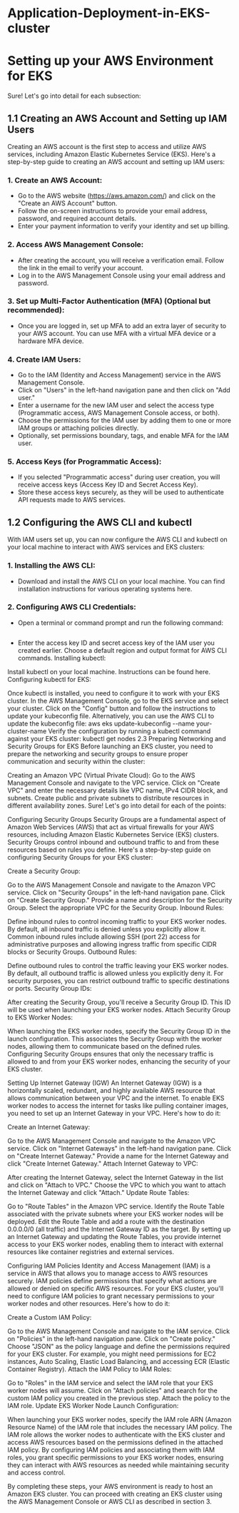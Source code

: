 # Application-Deployment-in-EKS-cluster
# Setting up your AWS Environment for EKS
Sure! Let's go into detail for each subsection:

## 1.1 Creating an AWS Account and Setting up IAM Users
Creating an AWS account is the first step to access and utilize AWS services, including Amazon Elastic Kubernetes Service (EKS). Here's a step-by-step guide to creating an AWS account and setting up IAM users:

### 1. Create an AWS Account:

* Go to the AWS website (https://aws.amazon.com/) and click on the "Create an AWS Account" button.
* Follow the on-screen instructions to provide your email address, password, and required account details.
* Enter your payment information to verify your identity and set up billing.
### 2. Access AWS Management Console:

* After creating the account, you will receive a verification email. Follow the link in the email to verify your account.
* Log in to the AWS Management Console using your email address and password.
### 3. Set up Multi-Factor Authentication (MFA) (Optional but recommended):

* Once you are logged in, set up MFA to add an extra layer of security to your AWS account. You can use MFA with a virtual MFA device or a hardware MFA device.
### 4. Create IAM Users:

* Go to the IAM (Identity and Access Management) service in the AWS Management Console.
* Click on "Users" in the left-hand navigation pane and then click on "Add user."
* Enter a username for the new IAM user and select the access type (Programmatic access, AWS Management Console access, or both).
* Choose the permissions for the IAM user by adding them to one or more IAM groups or attaching policies directly.
* Optionally, set permissions boundary, tags, and enable MFA for the IAM user.
### 5. Access Keys (for Programmatic Access):

* If you selected "Programmatic access" during user creation, you will receive access keys (Access Key ID and Secret Access Key).
* Store these access keys securely, as they will be used to authenticate API requests made to AWS services.
## 1.2 Configuring the AWS CLI and kubectl
With IAM users set up, you can now configure the AWS CLI and kubectl on your local machine to interact with AWS services and EKS clusters:

### 1. Installing the AWS CLI:

* Download and install the AWS CLI on your local machine. You can find installation instructions for various operating systems here.
### 2. Configuring AWS CLI Credentials:

* Open a terminal or command prompt and run the following command:
  
```aws configure
```
* Enter the access key ID and secret access key of the IAM user you created earlier.
Choose a default region and output format for AWS CLI commands.
Installing kubectl:

Install kubectl on your local machine. Instructions can be found here.
Configuring kubectl for EKS:

Once kubectl is installed, you need to configure it to work with your EKS cluster.
In the AWS Management Console, go to the EKS service and select your cluster.
Click on the "Config" button and follow the instructions to update your kubeconfig file. Alternatively, you can use the AWS CLI to update the kubeconfig file:
aws eks update-kubeconfig --name your-cluster-name
Verify the configuration by running a kubectl command against your EKS cluster:
kubectl get nodes
2.3 Preparing Networking and Security Groups for EKS
Before launching an EKS cluster, you need to prepare the networking and security groups to ensure proper communication and security within the cluster:

Creating an Amazon VPC (Virtual Private Cloud):
Go to the AWS Management Console and navigate to the VPC service.
Click on "Create VPC" and enter the necessary details like VPC name, IPv4 CIDR block, and subnets.
Create public and private subnets to distribute resources in different availability zones.
Sure! Let's go into detail for each of the points:

Configuring Security Groups
Security Groups are a fundamental aspect of Amazon Web Services (AWS) that act as virtual firewalls for your AWS resources, including Amazon Elastic Kubernetes Service (EKS) clusters. Security Groups control inbound and outbound traffic to and from these resources based on rules you define. Here's a step-by-step guide on configuring Security Groups for your EKS cluster:

Create a Security Group:

Go to the AWS Management Console and navigate to the Amazon VPC service.
Click on "Security Groups" in the left-hand navigation pane.
Click on "Create Security Group."
Provide a name and description for the Security Group.
Select the appropriate VPC for the Security Group.
Inbound Rules:

Define inbound rules to control incoming traffic to your EKS worker nodes.
By default, all inbound traffic is denied unless you explicitly allow it.
Common inbound rules include allowing SSH (port 22) access for administrative purposes and allowing ingress traffic from specific CIDR blocks or Security Groups.
Outbound Rules:

Define outbound rules to control the traffic leaving your EKS worker nodes.
By default, all outbound traffic is allowed unless you explicitly deny it.
For security purposes, you can restrict outbound traffic to specific destinations or ports.
Security Group IDs:

After creating the Security Group, you'll receive a Security Group ID. This ID will be used when launching your EKS worker nodes.
Attach Security Group to EKS Worker Nodes:

When launching the EKS worker nodes, specify the Security Group ID in the launch configuration. This associates the Security Group with the worker nodes, allowing them to communicate based on the defined rules.
Configuring Security Groups ensures that only the necessary traffic is allowed to and from your EKS worker nodes, enhancing the security of your EKS cluster.

Setting Up Internet Gateway (IGW)
An Internet Gateway (IGW) is a horizontally scaled, redundant, and highly available AWS resource that allows communication between your VPC and the internet. To enable EKS worker nodes to access the internet for tasks like pulling container images, you need to set up an Internet Gateway in your VPC. Here's how to do it:

Create an Internet Gateway:

Go to the AWS Management Console and navigate to the Amazon VPC service.
Click on "Internet Gateways" in the left-hand navigation pane.
Click on "Create Internet Gateway."
Provide a name for the Internet Gateway and click "Create Internet Gateway."
Attach Internet Gateway to VPC:

After creating the Internet Gateway, select the Internet Gateway in the list and click on "Attach to VPC."
Choose the VPC to which you want to attach the Internet Gateway and click "Attach."
Update Route Tables:

Go to "Route Tables" in the Amazon VPC service.
Identify the Route Table associated with the private subnets where your EKS worker nodes will be deployed.
Edit the Route Table and add a route with the destination 0.0.0.0/0 (all traffic) and the Internet Gateway ID as the target.
By setting up an Internet Gateway and updating the Route Tables, you provide internet access to your EKS worker nodes, enabling them to interact with external resources like container registries and external services.

Configuring IAM Policies
Identity and Access Management (IAM) is a service in AWS that allows you to manage access to AWS resources securely. IAM policies define permissions that specify what actions are allowed or denied on specific AWS resources. For your EKS cluster, you'll need to configure IAM policies to grant necessary permissions to your worker nodes and other resources. Here's how to do it:

Create a Custom IAM Policy:

Go to the AWS Management Console and navigate to the IAM service.
Click on "Policies" in the left-hand navigation pane.
Click on "Create policy."
Choose "JSON" as the policy language and define the permissions required for your EKS cluster. For example, you might need permissions for EC2 instances, Auto Scaling, Elastic Load Balancing, and accessing ECR (Elastic Container Registry).
Attach the IAM Policy to IAM Roles:

Go to "Roles" in the IAM service and select the IAM role that your EKS worker nodes will assume.
Click on "Attach policies" and search for the custom IAM policy you created in the previous step.
Attach the policy to the IAM role.
Update EKS Worker Node Launch Configuration:

When launching your EKS worker nodes, specify the IAM role ARN (Amazon Resource Name) of the IAM role that includes the necessary IAM policy.
The IAM role allows the worker nodes to authenticate with the EKS cluster and access AWS resources based on the permissions defined in the attached IAM policy.
By configuring IAM policies and associating them with IAM roles, you grant specific permissions to your EKS worker nodes, ensuring they can interact with AWS resources as needed while maintaining security and access control.

By completing these steps, your AWS environment is ready to host an Amazon EKS cluster. You can proceed with creating an EKS cluster using the AWS Management Console or AWS CLI as described in section 3.

